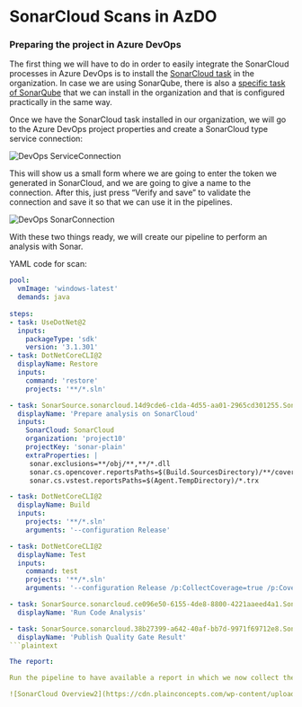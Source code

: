 # SonarCloud Scans in AzDO

### Preparing the project in Azure DevOps

The first thing we will have to do in order to easily integrate the SonarCloud processes in Azure DevOps is to install the [SonarCloud task](https://marketplace.visualstudio.com/items?itemName=SonarSource.sonarcloud\&targetId=501105ea-146a-4ef7-8f0e-54de940c1f3c\&utm\_source=vstsproduct\&utm\_medium=ExtHubManageList) in the organization. In case we are using SonarQube, there is also a [specific task of SonarQube](https://marketplace.visualstudio.com/items?itemName=SonarSource.sonarqube) that we can install in the organization and that is configured practically in the same way.

Once we have the SonarCloud task installed in our organization, we will go to the Azure DevOps project properties and create a SonarCloud type service connection:

![DevOps ServiceConnection](https://cdn.plainconcepts.com/wp-content/uploads/2020/08/serviceconnection-520x390.png)

This will show us a small form where we are going to enter the token we generated in SonarCloud, and we are going to give a name to the connection. After this, just press “Verify and save” to validate the connection and save it so that we can use it in the pipelines.

![DevOps SonarConnection](https://cdn.plainconcepts.com/wp-content/uploads/2020/08/sonarconnection.png)

With these two things ready, we will create our pipeline to perform an analysis with Sonar.

YAML code for scan:

```yaml
pool:
  vmImage: 'windows-latest'
  demands: java
  
steps:
- task: UseDotNet@2
  inputs:
    packageType: 'sdk'
    version: '3.1.301'
- task: DotNetCoreCLI@2
  displayName: Restore
  inputs:
    command: 'restore'
    projects: '**/*.sln'    

- task: SonarSource.sonarcloud.14d9cde6-c1da-4d55-aa01-2965cd301255.SonarCloudPrepare@1
  displayName: 'Prepare analysis on SonarCloud'
  inputs:
    SonarCloud: SonarCloud
    organization: 'project10'
    projectKey: 'sonar-plain'
    extraProperties: |
     sonar.exclusions=**/obj/**,**/*.dll
     sonar.cs.opencover.reportsPaths=$(Build.SourcesDirectory)/**/coverage.opencover.xml
     sonar.cs.vstest.reportsPaths=$(Agent.TempDirectory)/*.trx

- task: DotNetCoreCLI@2
  displayName: Build
  inputs:
    projects: '**/*.sln'
    arguments: '--configuration Release'

- task: DotNetCoreCLI@2
  displayName: Test
  inputs:
    command: test
    projects: '**/*.sln'
    arguments: '--configuration Release /p:CollectCoverage=true /p:CoverletOutputFormat=opencover --logger trx'

- task: SonarSource.sonarcloud.ce096e50-6155-4de8-8800-4221aaeed4a1.SonarCloudAnalyze@1
  displayName: 'Run Code Analysis'

- task: SonarSource.sonarcloud.38b27399-a642-40af-bb7d-9971f69712e8.SonarCloudPublish@1
  displayName: 'Publish Quality Gate Result'
```plaintext

The report:

Run the pipeline to have available a report in which we now collect the execution of the tests and their coverage.

![SonarCloud Overview2](https://cdn.plainconcepts.com/wp-content/uploads/2020/08/sonaroverview2.png)
